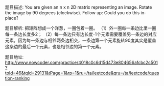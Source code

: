 ﻿题目描述:
You are given an n x n 2D matrix representing an image.
Rotate the image by 90 degrees (clockwise).
Follow up:
Could you do this in-place?

题目解析:
把矩阵想成一个洋葱，一圈包着一圈。
（1）外一圈每一条边比里一圈每一条边长度多2；
（2）每一条边只有边长度-1个元素需要覆盖另一条边的对应元素，因为每一条边与相邻两条边相交，一条边第一个元素旋转90度其实是覆盖这条边的最后一个元素，也是相邻边的第一个元素。

题目地址:
http://www.nowcoder.com/practice/4018c0c6d15d473e804656afcbc2c501?tpId=46&tqId=29131&tPage=1&rp=1&ru=/ta/leetcode&qru=/ta/leetcode/question-ranking